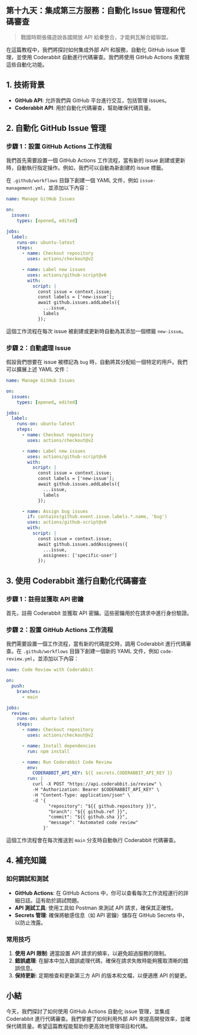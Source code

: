 ## 第十九天：**集成第三方服務：自動化 Issue 管理和代碼審查**

> 戰國時期張儀遊說各國開放 API 給秦整合，才能夠瓦解合縱聯盟。

在這篇教程中，我們將探討如何集成外部 API 和服務，自動化 GitHub issue 管理，並使用 Coderabbit 自動進行代碼審查。我們將使用 GitHub Actions 來實現這些自動化功能。

## **1. 技術背景**

- **GitHub API**: 允許我們與 GitHub 平台進行交互，包括管理 issues。
- **Coderabbit API**: 用於自動化代碼審查，幫助確保代碼質量。

## **2. 自動化 GitHub Issue 管理**

### **步驟 1：設置 GitHub Actions 工作流程**

我們首先需要設置一個 GitHub Actions 工作流程，當有新的 issue 創建或更新時，自動執行指定操作。例如，我們可以自動為新創建的 issue 標籤。

在 `.github/workflows` 目錄下創建一個 YAML 文件，例如 `issue-management.yml`，並添加以下內容：

```yaml
name: Manage GitHub Issues

on:
  issues:
    types: [opened, edited]

jobs:
  label:
    runs-on: ubuntu-latest
    steps:
      - name: Checkout repository
        uses: actions/checkout@v2

      - name: Label new issues
        uses: actions/github-script@v6
        with:
          script: |
            const issue = context.issue;
            const labels = ['new-issue'];
            await github.issues.addLabels({
              ...issue,
              labels
            });
```

這個工作流程在每次 issue 被創建或更新時自動為其添加一個標籤 `new-issue`。

### **步驟 2：自動處理 Issue**

假設我們想要在 issue 被標記為 `bug` 時，自動將其分配給一個特定的用戶。我們可以擴展上述 YAML 文件：

```yaml
name: Manage GitHub Issues

on:
  issues:
    types: [opened, edited]

jobs:
  label:
    runs-on: ubuntu-latest
    steps:
      - name: Checkout repository
        uses: actions/checkout@v2

      - name: Label new issues
        uses: actions/github-script@v6
        with:
          script: |
            const issue = context.issue;
            const labels = ['new-issue'];
            await github.issues.addLabels({
              ...issue,
              labels
            });

      - name: Assign bug issues
        if: contains(github.event.issue.labels.*.name, 'bug')
        uses: actions/github-script@v6
        with:
          script: |
            const issue = context.issue;
            await github.issues.addAssignees({
              ...issue,
              assignees: ['specific-user']
            });
```

## **3. 使用 Coderabbit 進行自動化代碼審查**

### **步驟 1：註冊並獲取 API 密鑰**

首先，註冊 Coderabbit 並獲取 API 密鑰。這些密鑰用於在請求中進行身份驗證。

### **步驟 2：設置 GitHub Actions 工作流程**

我們需要設置一個工作流程，當有新的代碼提交時，調用 Coderabbit 進行代碼審查。在 `.github/workflows` 目錄下創建一個新的 YAML 文件，例如 `code-review.yml`，並添加以下內容：

```yaml
name: Code Review with Coderabbit

on:
  push:
    branches:
      - main

jobs:
  review:
    runs-on: ubuntu-latest
    steps:
      - name: Checkout repository
        uses: actions/checkout@v2

      - name: Install dependencies
        run: npm install

      - name: Run Coderabbit Code Review
        env:
          CODERABBIT_API_KEY: ${{ secrets.CODERABBIT_API_KEY }}
        run: |
          curl -X POST "https://api.coderabbit.io/review" \
          -H "Authorization: Bearer $CODERABBIT_API_KEY" \
          -H "Content-Type: application/json" \
          -d '{
                "repository": "${{ github.repository }}",
                "branch": "${{ github.ref }}",
                "commit": "${{ github.sha }}",
                "message": "Automated code review"
              }'
```

這個工作流程會在每次推送到 `main` 分支時自動執行 Coderabbit 代碼審查。

## **4. 補充知識**

### **如何調試和測試**

- **GitHub Actions**: 在 GitHub Actions 中，你可以查看每次工作流程運行的詳細日誌。這有助於調試問題。
- **API 測試工具**: 使用工具如 Postman 來測試 API 請求，確保其正確性。
- **Secrets 管理**: 確保將敏感信息（如 API 密鑰）儲存在 GitHub Secrets 中，以防止洩露。

### **常用技巧**

1. **使用 API 限制**: 適當設置 API 請求的頻率，以避免超過服務的限制。
2. **錯誤處理**: 在腳本中加入錯誤處理代碼，確保在請求失敗時能夠獲取清晰的錯誤信息。
3. **保持更新**: 定期檢查和更新第三方 API 的版本和文檔，以便適應 API 的變更。

## **小結**

今天，我們探討了如何使用 GitHub Actions 自動化 issue 管理，並集成 Coderabbit 進行代碼審查。我們掌握了如何利用外部 API 來提高開發效率，並確保代碼質量。希望這篇教程能幫助你更高效地管理項目和代碼。